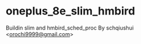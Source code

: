 # oneplus_8e_slim_hmbird
Buildin slim and hmbird_sched_proc By schqiushui &lt;orochi9999@gmail.com>
